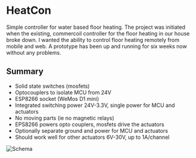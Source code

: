 # HeatCon
Simple controller for water based floor heating.
The project was initiated when the existing, commercoil controller for the floor heating in our house broke down. I wanted the ability to control floor heating remotely from mobile and web. A prototype has been up and running for six weeks now without any problems.

## Summary
* Solid state switches (mosfets)
* Optocouplers to isolate MCU from 24V
* ESP8266 socket (WeMos D1 mini)
* Integrated switching power 24V-3.3V, single power for MCU and actuators
* No moving parts (ie no magnetic relays)
* EPS8266 powers opto couplers, mosfets drive the actuators
* Optionally separate ground and power for MCU and actuators
* Should work well for other actuators 6V-30V, up to 1A/channel

![Schema](https://hvrd.com/images/heatcon/schematic.svg)

